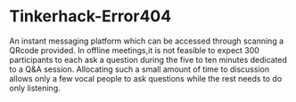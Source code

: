 # Tinkerhack-Error404
An instant messaging platform which can be accessed through scanning a QRcode provided.
In offline meetings,it is not feasible to expect 300 participants to each ask a question during the five to ten minutes dedicated to a Q&A session. 
Allocating such a small amount of time to discussion allows only a few vocal people to ask questions while the rest needs to do only listening.
